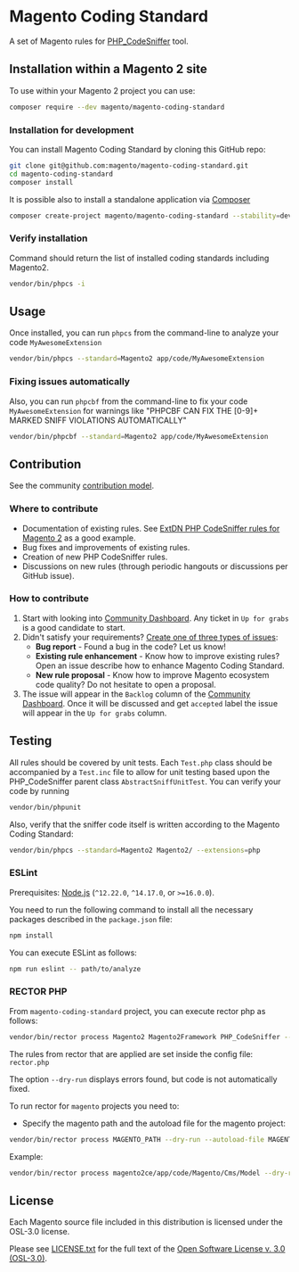 # Magento Coding Standard

A set of Magento rules for [PHP_CodeSniffer](https://github.com/squizlabs/PHP_CodeSniffer) tool.

## Installation within a Magento 2 site

To use within your Magento 2 project you can use:

```bash
composer require --dev magento/magento-coding-standard
```

### Installation for development

You can install Magento Coding Standard by cloning this GitHub repo:

```bash
git clone git@github.com:magento/magento-coding-standard.git
cd magento-coding-standard
composer install
```

It is possible also to install a standalone application via [Composer](https://getcomposer.org)

```bash
composer create-project magento/magento-coding-standard --stability=dev magento-coding-standard
```

### Verify installation

Command should return the list of installed coding standards including Magento2.

```bash
vendor/bin/phpcs -i
```

## Usage

Once installed, you can run `phpcs` from the command-line to analyze your code `MyAwesomeExtension`

```bash
vendor/bin/phpcs --standard=Magento2 app/code/MyAwesomeExtension
```

### Fixing issues automatically

Also, you can run `phpcbf` from the command-line to fix your code `MyAwesomeExtension` for warnings like "PHPCBF CAN FIX THE [0-9]+ MARKED SNIFF VIOLATIONS AUTOMATICALLY"

```bash
vendor/bin/phpcbf --standard=Magento2 app/code/MyAwesomeExtension
```

## Contribution

See the community [contribution model](https://github.com/magento/magento-coding-standard/blob/develop/.github/CONTRIBUTING.md).

### Where to contribute

- Documentation of existing rules. See [ExtDN PHP CodeSniffer rules for Magento 2](https://github.com/extdn/extdn-phpcs) as a good example.
- Bug fixes and improvements of existing rules.
- Creation of new PHP CodeSniffer rules.
- Discussions on new rules (through periodic hangouts or discussions per GitHub issue).

### How to contribute

1) Start with looking into [Community Dashboard](https://github.com/magento/magento-coding-standard/projects/1). Any ticket in `Up for grabs` is a good candidate to start.
2) Didn't satisfy your requirements? [Create one of three types of issues](https://github.com/magento/magento-coding-standard/issues/new/choose):
   - **Bug report** - Found a bug in the code? Let us know!
   - **Existing rule enhancement** - Know how to improve existing rules? Open an issue describe how to enhance Magento Coding Standard.
   - **New rule proposal** - Know how to improve Magento ecosystem code quality? Do not hesitate to open a proposal.
3) The issue will appear in the `Backlog` column of the [Community Dashboard](https://github.com/magento/magento-coding-standard/projects/1). Once it will be discussed and get `accepted` label the issue will appear in the `Up for grabs` column.

## Testing

All rules should be covered by unit tests. Each `Test.php` class should be accompanied by a `Test.inc` file to allow for unit testing based upon the PHP_CodeSniffer parent class `AbstractSniffUnitTest`.
You can verify your code by running

```bash
vendor/bin/phpunit
```

Also, verify that the sniffer code itself is written according to the Magento Coding Standard:

```bash
vendor/bin/phpcs --standard=Magento2 Magento2/ --extensions=php
```

### ESLint
Prerequisites: [Node.js](https://nodejs.org/) (`^12.22.0`, `^14.17.0`, or `>=16.0.0`).

You need to run the following command to install all the necessary packages described in the `package.json` file:
```bash
npm install
```

You can execute ESLint as follows:
```bash
npm run eslint -- path/to/analyze
```

### RECTOR PHP
From `magento-coding-standard` project, you can execute rector php as follows:
```bash
vendor/bin/rector process Magento2 Magento2Framework PHP_CodeSniffer --dry-run --autoload-file vendor/squizlabs/php_codesniffer/autoload.php
```
The rules from rector that are applied are set inside the config file: `rector.php`

The option `--dry-run` displays errors found, but code is not automatically fixed.

To run rector for `magento` projects you need to:
- Specify the magento path and the autoload file for the magento project:
```bash
vendor/bin/rector process MAGENTO_PATH --dry-run --autoload-file MAGENTO_AUTOLOAD_FILE
```
Example:
```bash
vendor/bin/rector process magento2ce/app/code/Magento/Cms/Model --dry-run --autoload-file magento2ce/vendor/autoload.php
```

## License

Each Magento source file included in this distribution is licensed under the OSL-3.0 license.

Please see [LICENSE.txt](https://github.com/magento/magento-coding-standard/blob/master/LICENSE.txt) for the full text of the [Open Software License v. 3.0 (OSL-3.0)](https://opensource.org/licenses/osl-3.0.php).
